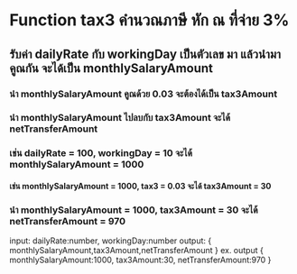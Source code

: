 # Function tax3 คำนวณภาษี หัก ณ ที่จ่าย 3%
## รับค่า dailyRate กับ workingDay เป็นตัวเลข มา แล้วนำมาคูณกัน จะได้เป็น monthlySalaryAmount
### นำ monthlySalaryAmount คูณด้วย 0.03 จะต้องได้เป็น tax3Amount
### นำ monthlySalaryAmount ไปลบกับ tax3Amount จะได้ netTransferAmount
### เช่น dailyRate = 100, workingDay = 10 จะได้ monthlySalaryAmount = 1000
#### เช่น monthlySalaryAmount = 1000, tax3 = 0.03 จะได้ tax3Amount = 30
### นำ monthlySalaryAmount = 1000, tax3Amount = 30 จะได้ netTransferAmount = 970

input: dailyRate:number, workingDay:number
output: 
{
    monthlySalaryAmount,tax3Amount,netTransferAmount
}
ex. output
{
    monthlySalaryAmount:1000,
    tax3Amount:30,
    netTransferAmount:970
}